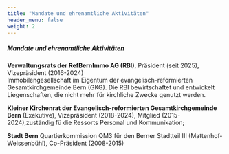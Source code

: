 ```yaml
---
title: "Mandate und ehrenamtliche Aktivitäten"
header_menu: false
weight: 2
---
```

##### Mandate und ehrenamtliche Aktivitäten

**Verwaltungsrats der RefBernImmo AG (RBI)**, Präsident (seit 2025), Vizepräsident (2016-2024)  
Immobilengesellschaft im Eigentum der evangelisch-reformierten Gesamtkirchgemeinde Bern (GKG). Die RBI bewirtschaftet und entwickelt Liegenschaften, die nicht mehr für kirchliche Zwecke genutzt werden.

**Kleiner Kirchenrat der Evangelisch-reformierten Gesamtkirchgemeinde Bern** (Exekutive), Vizepräsident (2018-2024), Mitglied (2015-2024),zuständig fü die Ressorts Personal und Kommunikation; 

**Stadt Bern** Quartierkommission QM3 für den Berner Stadtteil III (Mattenhof-Weissenbühl), Co-Präsident (2008-2015)  
